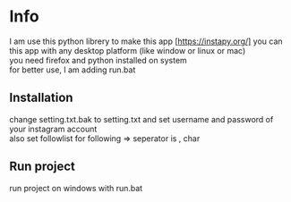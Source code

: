 # Info
I am use this python librery to make this app 
[https://instapy.org/] 
you can this app with any desktop platform (like window or linux or mac)  
you need firefox and python installed on system  
for better use, I am adding run.bat
## Installation
change setting.txt.bak to setting.txt and set username and password of your instagram account  
also set followlist for following  => seperator is , char
  
## Run project
run project on windows with run.bat
